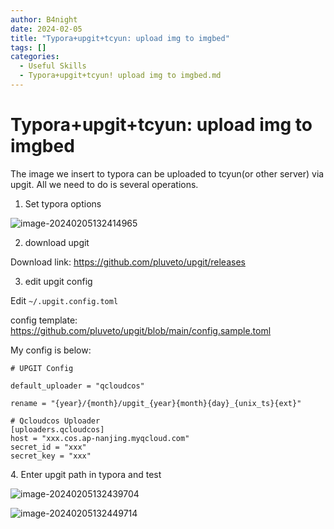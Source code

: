 ```yaml
---
author: B4night
date: 2024-02-05
title: "Typora+upgit+tcyun: upload img to imgbed"
tags: []
categories:
  - Useful Skills
  - Typora+upgit+tcyun! upload img to imgbed.md
---
```


# Typora+upgit+tcyun: upload img to imgbed

The image we insert to typora can be uploaded to tcyun(or other server) via upgit. All we need to do is several operations.

1.  Set typora options

![image-20240205132414965](https://joplin-imgbed-1312299157.cos.ap-nanjing.myqcloud.com/2024/02/upgit_20240205_1707110655.png)

2.  download upgit

Download link: <https://github.com/pluveto/upgit/releases>

3.  edit upgit config

Edit `~/.upgit.config.toml`

config template: <https://github.com/pluveto/upgit/blob/main/config.sample.toml>

My config is below:

    # UPGIT Config

    default_uploader = "qcloudcos"

    rename = "{year}/{month}/upgit_{year}{month}{day}_{unix_ts}{ext}"

    # Qcloudcos Uploader
    [uploaders.qcloudcos]
    host = "xxx.cos.ap-nanjing.myqcloud.com"
    secret_id = "xxx"
    secret_key = "xxx"

4\.  Enter upgit path in typora and test

![image-20240205132439704](https://joplin-imgbed-1312299157.cos.ap-nanjing.myqcloud.com/2024/02/upgit_20240205_1707110679.png)

![image-20240205132449714](https://joplin-imgbed-1312299157.cos.ap-nanjing.myqcloud.com/2024/02/upgit_20240205_1707110689.png)
